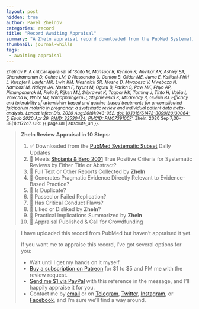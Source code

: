 ```yaml
---
layout: post
hidden: true
author: Pavel Zhelnov
categories: record
title: "Record Awaiting Appraisal"
summary: "A Zheln appraisal record downloaded from the PubMed Systematic Subset daily updates."
thumbnail: journal-whills
tags:
 - awaiting appraisal
---
```


<small id="citation">Zhelnov P. A critical appraisal of _‘Saito M, Mansoor R, Kennon K, Anvikar AR, Ashley EA, Chandramohan D, Cohee LM, D'Alessandro U, Genton B, Gilder ME, Juma E, Kalilani-Phiri L, Kuepfer I, Laufer MK, Lwin KM, Meshnick SR, Mosha D, Mwapasa V, Mwebaza N, Nambozi M, Ndiaye JA, Nosten F, Nyunt M, Ogutu B, Parikh S, Paw MK, Phyo AP, Pimanpanarak M, Piola P, Rijken MJ, Sriprawat K, Tagbor HK, Tarning J, Tinto H, Valéa I, Valecha N, White NJ, Wiladphaingern J, Stepniewska K, McGready R, Guérin PJ. Efficacy and tolerability of artemisinin-based and quinine-based treatments for uncomplicated falciparum malaria in pregnancy: a systematic review and individual patient data meta-analysis. Lancet Infect Dis. 2020 Aug;20(8):943-952. [doi: 10.1016/S1473-3099(20)30064-5](https://doi.org/10.1016/S1473-3099(20)30064-5). Epub 2020 Apr 29. [PMID: 32530424](https://pubmed.gov/32530424); [PMCID: PMC7391007](https://ncbi.nlm.nih.gov/pmc/PMC7391007)’._ Zheln. 2020 Sep 7;36–38(1):r172d7. URI: {{ page.url | absolute_url }}.</small>

> **Zheln Review Appraisal in 10 Steps:**
>
> 1. ✅ Downloaded from the [PubMed Systematic Subset](https://github.com/p1m-ortho/qs-global-ortho-search-queries/blob/global-sr-query/README.md) Daily Updates
> 2. 🔄 Meets [Shojania & Bero 2001](https://www.researchgate.net/publication/11820967_Taking_Advantage_of_the_Explosion_of_Systematic_Reviews_An_Efficient_MEDLINE_Search_Strategy) True Positive Criteria for Systematic Reviews by Either Title or Abstract?
> 3. 🔄 Full Text or Other Reports Collected by **Zheln**
> 4. 🔄 Generates Pragmatic Evidence Directly Relevant to Evidence-Based Practice?
> 5. 🔄 Is Duplicate?
> 6. 🔄 Passed or Failed Replication?
> 7. 🔄 Has Critical Conduct Flaws?
> 8. 🔄 Liked or Disliked by **Zheln**?
> 9. 🔄 Practical Implications Summarized by **Zheln**
> 10. 🔄 Appraisal Published & Call for Crowdfunding

> I have uploaded this record from PubMed but haven’t appraised it yet.
>
> If you want me to appraise this record, I’ve got several options for you:
> * Wait until I get my hands on it myself.
> * [Buy a subscription on Patreon](https://patreon.com/zheln) for $1 to $5 and PM me with the review request.
> * [Send me $1 via PayPal](https://paypal.me/pjelnov) with this reference in the message, and I’ll happily appraise it for you.
> * Contact me by [email](mailto:pavel@zheln.com) or on [Telegram](https://t.me/drzhelnov), [Twitter](https://twitter.com/drzhelnov), [Instagram](https://instagram.com/igzheln), or [Facebook](https://facebook.com/drzhelnov), and I’m sure we’ll find a way around.
